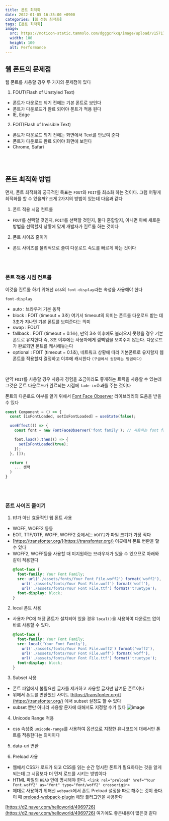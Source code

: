 ```yaml
---
title: 폰트 최적화
date: 2022-01-05 16:35:00 +0900
categories: [웹 성능 최적화]
tags: [폰트 최적화]
image:
  src: https://noticon-static.tammolo.com/dgggcrkxq/image/upload/v1571795671/noticon/ncgxzfzuzo0ygwniagek.png
  width: 100
  height: 100
  alt: Performance
---
```


## 웹 폰트의 문제점

웹 폰트를 사용할 경우 두 가지의 문제점이 있다

1. FOUT(Flash of Unstyled Text)
  - 폰트가 다운로드 되기 전에는 기본 폰트로 보인다
  - 폰트가 다운로드가 완료 되어야 폰트가 적용 된다
  - IE, Edge

2. FOIT(Flash of Invisible Text)
  - 폰트가 다운로드 되기 전에는 화면에서 Text를 안보여 준다
  - 폰트가 다운로드 완료 되어야 화면에 보인다
  - Chrome, Safari

<br/>
<br/>

## 폰트 최적화 방법

먼저, 폰트 최적화의 궁극적인 목표는 `FOUT`와 `FOIT`를 최소화 하는 것이다. 그럼 어떻게 최적화를 할 수 있을까? 크게 2가지의 방법이 있는데 다음과 같다

1. 폰트 적용 시점 컨트롤
  - `FOUT`를 선택할 것인지, `FOIT`를 선택할 것인지, 둘다 혼합할지, 아니면 아예 새로운 방법을 선택할지 상황에 맞게 개발자가 컨트롤 하는 것이다

2. 폰트 사이즈 줄이기
  - 폰트 사이즈를 물리적으로 줄여 다운로드 속도를 빠르게 하는 것이다

<br/>
<br/>

### 폰트 적용 시점 컨트롤

이것을 컨트롤 하기 위해선 css의 `font-display`라는 속성을 사용해야 한다

`font-display`
  - auto : 브라우저 기본 동작
  - block : FOIT (timeout = 3초) 여기서 timeout의 의미는 폰트를 다운로드 받는 데 3초가 지나면 기본 폰트를 보여준다는 의미
  - swap : FOUT
  - fallback : FOIT (timeout = 0.1초), 만약 3초 이후에도 불러오지 못했을 경우 기본 폰트로 유지한다 즉, 3초 이후에는 사용자에게 깜빡임을 보여주지 않는다. 다운로드가 완료되면 폰트를 캐시해놓는다
  - optional : FOIT (timeout = 0.1초), 네트워크 상황에 따라 기본폰트로 유지할지 웹폰트를 적용할지 결정하고 이후에 캐시한다 `(구글에서 권장하는 방법이다)`

<br/>

만약 `FOIT`를 사용할 경우 사용자 경험을 조금이라도 좋게하는 트릭을 사용할 수 있는데 그것은 폰트 다운로드가 완료되는 시점에 `fade-in`효과를 주는 것이다

폰트의 다운로드 여부를 알기 위해서 [Font Face Observer](https://www.npmjs.com/package/fontfaceobserver) 라이브러리의 도움을 받을 수 있다

```jsx
const Component = () => {
  const [isFontLoaded, setIsFontLoaded] = useState(false);

  useEffect(() => {
    const font = new FontFaceObserver('font family'); // 사용하는 font family를 명시

    font.load().then(() => {
      setIsFontLoaded(true);
    });
  }, []);

  return (
    ... 생략
  )
}
```

<br/>
<br/>

### 폰트 사이즈 줄이기

1. ttf가 아닌 효율적인 웹 폰트 사용
  - WOFF, WOFF2 등등
  - EOT, TTF/OTF, WOFF, WOFF2 중에서는 `WOFF2`가 파일 크기가 가장 작다
  - [https://transfonter.org/](https://transfonter.org/) 이곳에서 폰트 변환을 할 수 있다
  - WOFF2, WOFF등을 사용할 때 미지원하는 브라우저가 있을 수 있으므로 아래와 같이 적용한다
    ```css
    @font-face {
      font-family: Your Font Family;
      src: url('./assets/fonts/Your Font File.woff2') format('woff2'),
        url('./assets/fonts/Your Font File.woff') format('woff'),
        url('./assets/fonts/Your Font File.ttf') format('truetype');
      font-display: block;
    }
    ```

2. local 폰트 사용
  - 사용자 PC에 해당 폰트가 설치되어 있을 경우 `local()`을 사용하여 다운로드 없이 바로 사용할 수 있다.
    ```css
    @font-face {
      font-family: Your Font Family;
      src: local('Your Font Family'),
        url('./assets/fonts/Your Font File.woff2') format('woff2'),
        url('./assets/fonts/Your Font File.woff') format('woff'),
        url('./assets/fonts/Your Font File.ttf') format('truetype');
      font-display: block;
    }
    ```
    
3. Subset 사용
  - 폰트 파일에서 불필요한 글자를 제거하고 사용할 글자만 남겨둔 폰트이다
  - 위에서 폰트를 변환했던 사이트 [https://transfonter.org/](https://transfonter.org/) 에서 subset 설정도 할 수 있다
  - subset 뿐만 아니라 사용할 문자에 대해서도 지정할 수가 있다
    ![image](https://user-images.githubusercontent.com/52060742/148170589-7c32939b-1cc3-4e08-8be9-d063f3cbd674.png)

4. Unicode Range 적용
  - css 속성중 `unicode-range`를 사용하여 옵션으로 지정한 유니코드에 대해서만 폰트를 적용한다는 의미이다

5. data-uri 변환

6. Preload 사용
  - 웹에서 CSS가 로드가 되고 CSS를 읽는 순간 명시한 폰트가 필요하다는 것을 알게 되는데 그 시점보다 더 먼저 로드를 시키는 방법이다
  - HTML 파일의 `HEAD` 안에 명시해야 한다.
    `<link rel="preload" href="Your Font.woff2" as="font" type="font/woff2" crossorigin>`
  - 제대로 사용하기 위해선 `webpack`에서 폰트 Preload 설정을 따로 해주는 것이 좋다. 이 때 [preload-webpack-plugin](https://www.npmjs.com/package/preload-webpack-plugin) 해당 플러그인을 사용한다


[https://d2.naver.com/helloworld/4969726](https://d2.naver.com/helloworld/4969726) 여기에도 좋은내용이 많은것 같다
